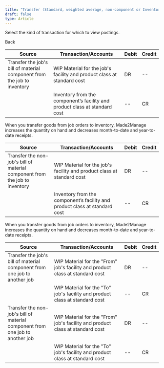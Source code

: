 ```yaml
---
title: "Transfer (Standard, weighted average, non-component or Inventory transactions)"
draft: false
type: Article
---
```


Select the kind of transaction for which to view postings. 

Back

| Source                                                                  | Transaction/Accounts                                                       | Debit | Credit |
|-------------------------------------------------------------------------|----------------------------------------------------------------------------|-------|--------|
| Transfer the job's bill of material component from the job to inventory | WIP Material for the job's facility and product class at standard cost     | DR    | --     |
|                                                                         | Inventory from the component’s facility and product class at standard cost | --    | CR     |

When you transfer goods from job orders to inventory, Made2Manage increases the quantity on hand and decreases month-to-date and year-to-date receipts.

| Source                                                                      | Transaction/Accounts                                                       | Debit | Credit |
|-----------------------------------------------------------------------------|----------------------------------------------------------------------------|-------|--------|
| Transfer the non-job's bill of material component from the job to inventory | WIP Material for the job's facility and product class at standard cost     | DR    | --     |
|                                                                             | Inventory from the component’s facility and product class at standard cost | --    | CR     |

When you transfer goods from job orders to inventory, Made2Manage increases the quantity on hand and decreases month-to-date and year-to-date receipts.

| Source                                                                        | Transaction/Accounts                                                          | Debit | Credit |
|-------------------------------------------------------------------------------|-------------------------------------------------------------------------------|-------|--------|
| Transfer the job's bill of material component from one job to another job     | WIP Material for the "From" job's facility and product class at standard cost | DR    | --     |
|                                                                               | WIP Material for the "To" job's facility and product class at standard cost   | --    | CR     |
| Transfer the non-job's bill of material component from one job to another job | WIP Material for the "From" job's facility and product class at standard cost | DR    | --     |
|                                                                               | WIP Material for the "To" job's facility and product class at standard cost   | --    | CR     |
